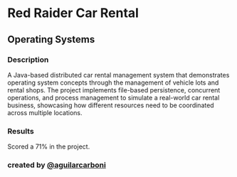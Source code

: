 # Red Raider Car Rental

## Operating Systems
### Description 
A Java-based distributed car rental management system that demonstrates operating system concepts through the management of vehicle lots and rental shops. The project implements file-based persistence, concurrent operations, and process management to simulate a real-world car rental business, showcasing how different resources need to be coordinated across multiple locations.

### Results 
Scored a 71% in the project.

### created by [@aguilarcarboni](https://github.com/aguilarcarboni/)
